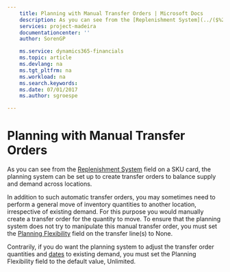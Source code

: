 ```yaml
---
    title: Planning with Manual Transfer Orders | Microsoft Docs
    description: As you can see from the [Replenishment System](../($%20T_5700_5419%20Replenishment%20System%20$).md) field on a SKU card, the planning system can be set up to create transfer orders to balance supply and demand across locations.
    services: project-madeira
    documentationcenter: ''
    author: SorenGP

    ms.service: dynamics365-financials
    ms.topic: article
    ms.devlang: na
    ms.tgt_pltfrm: na
    ms.workload: na
    ms.search.keywords:
    ms.date: 07/01/2017
    ms.author: sgroespe

---
```

# Planning with Manual Transfer Orders
As you can see from the [Replenishment System](../($%20T_5700_5419%20Replenishment%20System%20$).md) field on a SKU card, the planning system can be set up to create transfer orders to balance supply and demand across locations.  
  
 In addition to such automatic transfer orders, you may sometimes need to perform a general move of inventory quantities to another location, irrespective of existing demand. For this purpose you would manually create a transfer order for the quantity to move. To ensure that the planning system does not try to manipulate this manual transfer order, you must set the [Planning Flexibility](../($%20T_5741_99000755%20Planning%20Flexibility%20$).md) field on the transfer line(s) to None.  
  
 Contrarily, if you do want the planning system to adjust the transfer order quantities and [dates](../($%20T_5741_39%20Receipt%20Date%20$).md) to existing demand, you must set the Planning Flexibility field to the default value, Unlimited.